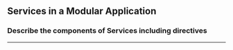 ## Services in a Modular Application
### Describe the components of Services including directives
-----
